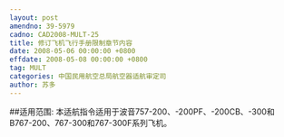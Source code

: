 ```yaml
---
layout: post
amendno: 39-5979
cadno: CAD2008-MULT-25
title: 修订飞机飞行手册限制章节内容
date: 2008-05-06 00:00:00 +0800
effdate: 2008-05-08 00:00:00 +0800
tag: MULT
categories: 中国民用航空总局航空器适航审定司
author: 苏多
---
```


##适用范围:
本适航指令适用于波音757-200、-200PF、-200CB、-300和B767-200、767-300和767-300F系列飞机。

